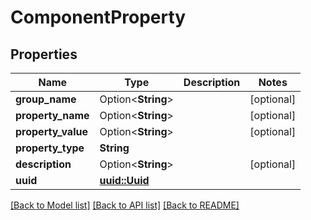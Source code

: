 # ComponentProperty

## Properties

Name | Type | Description | Notes
------------ | ------------- | ------------- | -------------
**group_name** | Option<**String**> |  | [optional]
**property_name** | Option<**String**> |  | [optional]
**property_value** | Option<**String**> |  | [optional]
**property_type** | **String** |  | 
**description** | Option<**String**> |  | [optional]
**uuid** | [**uuid::Uuid**](uuid::Uuid.md) |  | 

[[Back to Model list]](../README.md#documentation-for-models) [[Back to API list]](../README.md#documentation-for-api-endpoints) [[Back to README]](../README.md)


